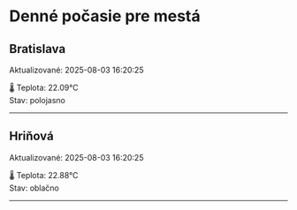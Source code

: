 ﻿# Denné počasie pre mestá

## Bratislava
Aktualizované: 2025-08-03 16:20:25

🌡️ Teplota: 22.09°C  
Stav: polojasno 

---

## Hriňová
Aktualizované: 2025-08-03 16:20:25

🌡️ Teplota: 22.88°C  
Stav: oblačno

---


